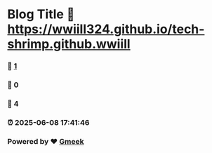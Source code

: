# Blog Title :link: https://wwiill324.github.io/tech-shrimp.github.wwiill 
### :page_facing_up: [1](https://wwiill324.github.io/tech-shrimp.github.wwiill/tag.html) 
### :speech_balloon: 0 
### :hibiscus: 4 
### :alarm_clock: 2025-06-08 17:41:46 
### Powered by :heart: [Gmeek](https://github.com/Meekdai/Gmeek)
